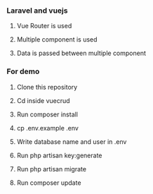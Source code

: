 ### Laravel and vuejs

1) Vue Router is used 

2) Multiple component is used

3) Data is passed between multiple component

### For demo

1) Clone this repository

2) Cd inside vuecrud

3) Run composer install

4) cp .env.example .env

5) Write database name and user in .env

6) Run php artisan key:generate

7) Run php artisan migrate

8) Run composer update
